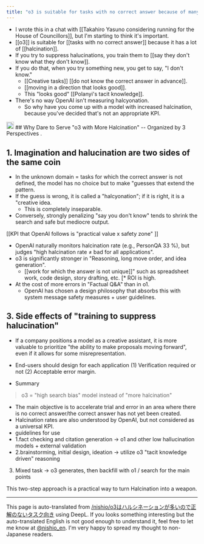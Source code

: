 ```yaml
---
title: "o3 is suitable for tasks with no correct answer because of many halcyonations"
---
```



- I wrote this in a chat with [[Takahiro Yasuno considering running for the House of Councillors]], but I'm starting to think it's important.
- [[o3]] is suitable for [[tasks with no correct answer]] because it has a lot of [[halcination]].
- If you try to suppress halucinations, you train them to [[say they don't know what they don't know]].
- If you do that, when you try something new, you get to say, "I don't know."
    - [[Creative tasks]] [[do not know the correct answer in advance]].
    - [[moving in a direction that looks good]].
    - This "looks good" [[Polanyi's tacit knowledge]].
- There's no way OpenAI isn't measuring halcyonation.
    - So why have you come up with a model with increased halcination, because you've decided that's not an appropriate KPI.

<img src='https://scrapbox.io/api/pages/nishio-en/o3/icon' alt='o3.icon' height="19.5"/>
## Why Dare to Serve "o3 with More Halcination" -- Organized by 3 Perspectives
.

## 1. Imagination and halucination are two sides of the same coin
- In the unknown domain = tasks for which the correct answer is not defined, the model has no choice but to make "guesses that extend the pattern.
- If the guess is wrong, it is called a "halcyonation"; if it is right, it is a "creative idea.
    - This is completely inseparable.
- Conversely, strongly penalizing "say you don't know" tends to shrink the search and safe but mediocre output.

[[KPI that OpenAI follows is "practical value x safety zone" ]]
- OpenAI naturally monitors halcination rate (e.g., PersonQA 33 %), but judges "high halcination rate ≠ bad for all applications".
- o3 is significantly stronger in "Reasoning, long move order, and idea generation".
    - [[work for which the answer is not unique]]" such as spreadsheet work, code design, story drafting, etc. [* ROI is high.
- At the cost of more errors in "Factual Q&A" than in o1.
    - OpenAI has chosen a design philosophy that absorbs this with system message safety measures + user guidelines.

## 3. Side effects of "training to suppress halucination"
- If a company positions a model as a creative assistant, it is more valuable to prioritize "the ability to make proposals moving forward", even if it allows for some misrepresentation.
- End-users should design for each application (1) Verification required or not (2) Acceptable error margin.

- Summary

>  o3 = "high search bias" model instead of "more halcination"

- The main objective is to accelerate trial and error in an area where there is no correct answer/the correct answer has not yet been created.
- Halcination rates are also understood by OpenAI, but not considered as a universal KPI.
- guidelines for use
- 1.fact checking and citation generation → o1 and other low hallucination models + external validation
- 2.brainstorming, initial design, ideation → utilize o3 "tacit knowledge driven" reasoning
3. Mixed task → o3 generates, then backfill with o1 / search for the main points

This two-step approach is a practical way to turn Halcination into a weapon.

---
This page is auto-translated from [/nishio/o3はハルシネーションが多いので正解のないタスク向き](https://scrapbox.io/nishio/o3はハルシネーションが多いので正解のないタスク向き) using DeepL. If you looks something interesting but the auto-translated English is not good enough to understand it, feel free to let me know at [@nishio_en](https://twitter.com/nishio_en). I'm very happy to spread my thought to non-Japanese readers.